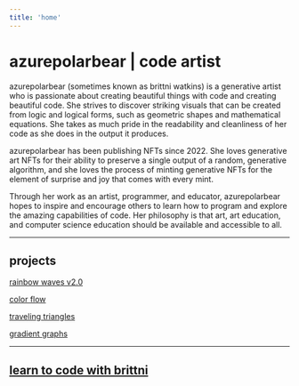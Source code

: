 ```yaml
---
title: 'home'
---
```


# azurepolarbear | code artist

azurepolarbear (sometimes known as brittni watkins) is a generative artist who is
passionate about creating beautiful things with code and creating beautiful code.
She strives to discover striking visuals that can be created from logic and logical forms,
such as geometric shapes and mathematical equations.
She takes as much pride in the readability and cleanliness of her code as she does in the output it produces.

azurepolarbear has been publishing NFTs since 2022.
She loves generative art NFTs for their ability to preserve
a single output of a random, generative algorithm,
and she loves the process of minting generative NFTs for the element of
surprise and joy that comes with every mint.

Through her work as an artist, programmer, and educator, azurepolarbear hopes to
inspire and encourage others to learn how to program and explore the amazing capabilities of code.
Her philosophy is that art, art education, and computer science education should be
available and accessible to all.

----

## projects

[rainbow waves v2.0](https://azurepolarbear.github.io/rainbow-waves/)

[color flow](./generative-art/color-flow)

[traveling triangles](./generative-art/traveling-triangles)

[gradient graphs](./generative-art/gradient-graphs)

----

## [learn to code with brittni](https://blwatkins.github.io/)
